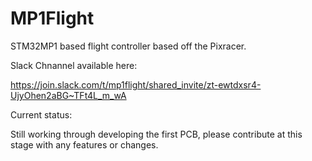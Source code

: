 # MP1Flight

STM32MP1 based flight controller based off the Pixracer.

Slack Chnannel available here:

https://join.slack.com/t/mp1flight/shared_invite/zt-ewtdxsr4-UjyOhen2aBG~TFt4L_m_wA

Current status:

Still working through developing the first PCB, please contribute at this stage with any features or changes.
